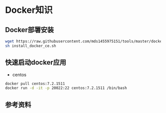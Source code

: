 # Docker知识
## Docker部署安装
``` bash
wget https://raw.githubusercontent.com/mds1455975151/tools/master/docker/install_docker_ce.sh
sh install_docker_ce.sh
```

## 快速启动docker应用
- centos
``` bash
docker pull centos:7.2.1511
docker run -d -it -p 20022:22 centos:7.2.1511 /bin/bash
```
## 参考资料
